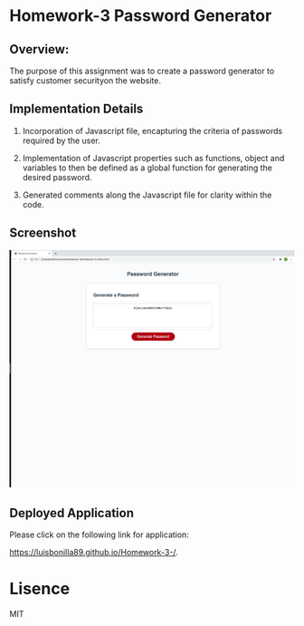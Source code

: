# Homework-3 Password Generator

## Overview:

The purpose of this assignment was to create a password generator to satisfy customer securityon the website.

## Implementation Details

1. Incorporation of Javascript file, encapturing the criteria of passwords required by the user.

2. Implementation of Javascript properties such as functions, object and variables to then be defined as a global function for generating the desired password.

3. Generated comments along the Javascript file for clarity within the code.

## Screenshot

![Built application](Assets/Screenshot.png)

## Deployed Application

Please click on the following link for application:

https://luisbonilla89.github.io/Homework-3-/.

# Lisence

MIT
